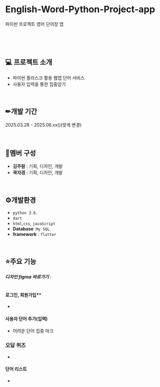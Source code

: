 # English-Word-Python-Project-app
파이썬 프로젝트 영어 단어장 앱<br>

<br><br><br>

## 💻 프로젝트 소개 
- 파이썬 플라스크 활용 웹앱 단어 서비스
- 사용자 입력을 통한 집중암기
<br> 

## ✏개발 기간
2025.03.28 - 2025.06.xx()(맞게 변경)
<br><br><br>

## 👥멤버 구성
- **김주람** : 기획, 디자인, 개발
- **곽자경** : 기획, 디자인, 개발
<br> 

## ⚙개발환경
- `python 3.6.`
- `dart`
- `html`,`css`, `javaScript`
-  **Database** :`My SQL`
-  **framework** : `flutter`
<br> 

## ⭐주요 기능
<i>**디자인 figma 바로가기**</i> : <a href=""></a><br><br>
#### 로그인, 회원가입**
-
#### 사용자 단어 추가(입력)
- 어려운 단어 집중 마크
### 오답 퀴즈
-
#### 단어 리스트
-
<br>
